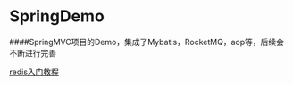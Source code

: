# SpringDemo
####SpringMVC项目的Demo，集成了Mybatis，RocketMQ，aop等，后续会不断进行完善

[redis入门教程](https://blog.csdn.net/qq_26881739)